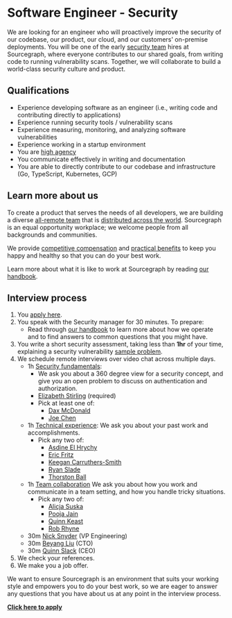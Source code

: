 # Software Engineer - Security

We are looking for an engineer who will proactively improve the security of our codebase, our product, our cloud, and our customers' on-premise deployments. You will be one of the early [security team](../security/index.md) hires at Sourcegraph, where everyone contributes to our shared goals, from writing code to running vulnerability scans. Together, we will collaborate to build a world-class security culture and product.

## Qualifications

- Experience developing software as an engineer (i.e., writing code and contributing directly to applications)
- Experience running security tools / vulnerability scans
- Experience measuring, monitoring, and analyzing software vulnerabilities
- Experience working in a startup environment
- You are [high agency](https://twitter.com/shreyas/status/1276956836856393728)
- You communicate effectively in writing and documentation
- You are able to directly contribute to our codebase and infrastructure (Go, TypeScript, Kubernetes, GCP)

## Learn more about us

To create a product that serves the needs of all developers, we are building a diverse [all-remote team](../../../company/remote/index.md) that is [distributed across the world](../../../company/team/index.md). Sourcegraph is an equal opportunity workplace; we welcome people from all backgrounds and communities.

We provide [competitive compensation](../../people-ops/compensation.md) and [practical benefits](../../people-ops/benefits-and-perks.md) to keep you happy and healthy so that you can do your best work.

Learn more about what it is like to work at Sourcegraph by reading [our handbook](../../index.md).

## Interview process

1. You [apply here](https://jobs.lever.co/sourcegraph/c36db3e1-0ece-465d-ad7c-1eb6de9a4b22/apply).
1. You speak with the Security manager for 30 minutes. To prepare:
    - Read through [our handbook](https://github.com/sourcegraph/about) to learn more about how we operate and to find answers to common questions that you might have.
1. You write a short security assessment, taking less than **1hr** of your time, explaining a security vulnerability [sample problem](https://docs.google.com/document/d/1oXhjU_3y2uhpmWJ2hD0NTaqSanUAOlKDFFmjazAU3Rg/).
1. We schedule remote interviews over video chat across multiple days.
     - 1h [Security fundamentals](https://github.com/sourcegraph/interviews/blob/master/engineering/software-engineer-security/security-architecture.md):
        - We ask you about a 360 degree view for a security concept, and give you an open problem to discuss on authentication and authorization.
        - [Elizabeth Stirling](../../../company/team/index.md#elizabeth-stirling-she-her) (required)
        - Pick at least one of:
            - [Dax McDonald](../../../company/team/index.md#dax-mcdonald-he-him)
            - [Joe Chen](../../../company/team/index.md#joe-chen)
     - 1h [Technical experience](https://github.com/sourcegraph/interviews/blob/master/engineering/technical-experience.md): We ask you about your past work and accomplishments.
        - Pick any two of:
            - [Asdine El Hrychy](../../../company/team/index.md#asdine-el-hrychy)
            - [Eric Fritz](../../../company/team/index.md#eric-fritz-he-him)
            - [Keegan Carruthers-Smith](../../../company/team/index.md#keegan-carruthers-smith)
            - [Ryan Slade](../../../company/team/index.md#ryan-slade-he-him)
            - [Thorston Ball](../../../company/team/index.md#thorsten-ball-he-him)
     - 1h [Team collaboration](https://github.com/sourcegraph/interviews/blob/master/engineering/team-collaboration.md) We ask you about how you work and communicate in a team setting, and how you handle tricky situations.
        - Pick any two of:
            - [Alicja Suska](../../../company/team/index.md#alicja-suska-she-her)
            - [Pooja Jain](../../../company/team/index.md#pooja-jain-she-her)
            - [Quinn Keast](../../../company/team/index.md#quinn-keast-he-him)
            - [Rob Rhyne](../../../company/team/index.md#rob-rhyne)
   - 30m [Nick Snyder](../../../company/team/index.md#nick-snyder-he-him) (VP Engineering)
   - 30m [Beyang Liu](../../../company/team/index.md#beyang-liu) (CTO)
   - 30m [Quinn Slack](../../../company/team/index.md#quinn-slack) (CEO)
1. We check your references.
1. We make you a job offer.

We want to ensure Sourcegraph is an environment that suits your working style and empowers you to do your best work, so we are eager to answer any questions that you have about us at any point in the interview process.

**[Click here to apply](https://jobs.lever.co/sourcegraph/c36db3e1-0ece-465d-ad7c-1eb6de9a4b22/apply)**

